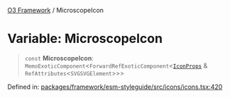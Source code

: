 [O3 Framework](../API.md) / MicroscopeIcon

# Variable: MicroscopeIcon

> `const` **MicroscopeIcon**: `MemoExoticComponent`\<`ForwardRefExoticComponent`\<[`IconProps`](../type-aliases/IconProps.md) & `RefAttributes`\<`SVGSVGElement`\>\>\>

Defined in: [packages/framework/esm-styleguide/src/icons/icons.tsx:420](https://github.com/habeshabro/openmrs-esm-core/blob/main/packages/framework/esm-styleguide/src/icons/icons.tsx#L420)
